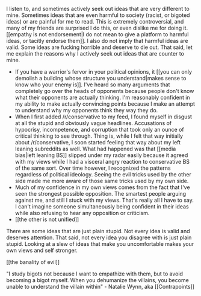 I listen to, and sometimes actively seek out ideas that are very different to mine. Sometimes ideas that are even harmful to society (racist, or bigoted ideas) or are painful for me to read. This is extremely controversial, and many of my friends are surprised I do this, or even dislike me for doing it. [[empathy is not endorsement|I do not mean to give a platform to harmful ideas, or tacitly endorse them]]. I also do not imply that harmful ideas are valid. Some ideas are fucking horrible and deserve to die out. That said, let me explain the reasons why I actively seek out ideas that are counter to mine.

 - If you have a warrior's fervor in your political opinions, it [[you can only demolish a building whose structure you understand|makes sense to know who your enemy is]]. I've heard so many arguments that completely go over the heads of opponents because people don't know what their opponents are actually thinking. I'm reasonably confident in my ability to make actually convincing points because I make an attempt to understand why my opponents think they way they do.
 - When I first added /r/conservative to my feed, I found myself in disgust at all the stupid and obviously vague headlines. Accusations of hypocrisy, incompetence, and corruption that took only an ounce of critical thinking to see through. Thing is, while I felt that way initially about /r/conservative, I soon started feeling that way about my left leaning subreddits as well. What had happened was that [[media bias|left leaning BS]] slipped under my radar easily because it agreed with my views while I had a visceral angry reaction to conservative BS of the same sort. Over time however, I recognized the patterns regardless of political ideology. Seeing the evil tricks used by the other side made me more aware of those same tricks used by my own side.
 - Much of my confidence in my own views comes from the fact that I've seen the strongest possible opposition. The smartest people arguing against me, and still I stuck with my views. That's really all I have to say. I can't imagine someone simultaneously being confident in their ideas while also refusing to hear any opposition or criticism.  
 - [[the other is not unified]]

There are some ideas that are just plain stupid. Not every idea is valid and deserves attention. That said, not every idea you disagree with is just plain stupid. Looking at a slew of ideas that make you uncomfortable makes your own views and self stronger.

[[the banality of evil]]

"I study bigots not because I want to empathize with them, but to avoid becoming a bigot myself. When you dehumanize the villains, you become unable to understand the villain within" - Natalie Wynn, aka [[Contrapoints]]
